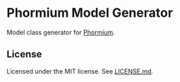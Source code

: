 Phormium Model Generator
========================

Model class generator for [Phormium](https://github.com/ihabunek/phormium).

License
-------
Licensed under the MIT license. See [LICENSE.md](License.md).
